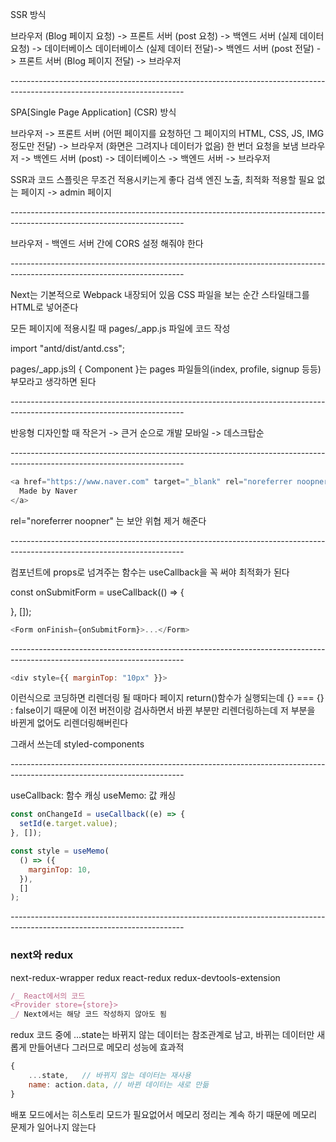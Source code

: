 SSR 방식

브라우저 (Blog 페이지 요청) -> 프론트 서버 (post 요청) -> 백엔드 서버 (실제 데이터 요청) -> 데이터베이스
데이터베이스 (실제 데이터 전달)-> 백엔드 서버 (post 전달) -> 프론트 서버 (Blog 페이지 전달) -> 브라우저

_-------------------------------------------------------------------------------------------------------------------------_

SPA[Single Page Application] (CSR) 방식

브라우저 -> 프론트 서버 (어떤 페이지를 요청하던 그 페이지의 HTML, CSS, JS, IMG정도만 전달) -> 브라우저 (화면은 그려지나 데이터가 없음)
한 번더 요청을 보냄 브라우저 -> 백엔드 서버 (post) -> 데이터베이스 -> 백엔드 서버 -> 브라우저

SSR과 코드 스플릿은 무조건 적용시키는게 좋다
검색 엔진 노출, 최적화
적용할 필요 없는 페이지 -> admin 페이지

_-------------------------------------------------------------------------------------------------------------------------_

브라우저 - 백엔드 서버 간에 CORS 설정 해줘야 한다

_-------------------------------------------------------------------------------------------------------------------------_

Next는 기본적으로 Webpack 내장되어 있음
CSS 파일을 보는 순간 스타일태그를 HTML로 넣어준다

모든 페이지에 적용시킬 때 pages/\_app.js 파일에 코드 작성

import "antd/dist/antd.css";

pages/\_app.js의 { Component }는 pages 파일들의(index, profile, signup 등등) 부모라고 생각하면 된다

_-------------------------------------------------------------------------------------------------------------------------_

반응형 디자인할 때 작은거 -> 큰거 순으로 개발
모바일 -> 데스크탑순

_-------------------------------------------------------------------------------------------------------------------------_

```javascript
<a href="https://www.naver.com" target="_blank" rel="noreferrer noopner">
  Made by Naver
</a>
```

rel="noreferrer noopner" 는 보안 위협 제거 해준다

_-------------------------------------------------------------------------------------------------------------------------_

컴포넌트에 props로 넘겨주는 함수는 useCallback을 꼭 써야 최적화가 된다

const onSubmitForm = useCallback(() => {

}, []);

```javascript
<Form onFinish={onSubmitForm}>...</Form>
```

_-------------------------------------------------------------------------------------------------------------------------_

```javascript
<div style={{ marginTop: "10px" }}>
```

이런식으로 코딩하면 리렌더링 될 때마다 페이지 return()함수가 실행되는데
{} === {} : false이기 때문에 이전 버전이랑 검사하면서 바뀐 부분만 리렌더링하는데 저 부분을 바뀐게 없어도 리렌더링해버린다

그래서 쓰는데 styled-components

_-------------------------------------------------------------------------------------------------------------------------_

useCallback: 함수 캐싱
useMemo: 값 캐싱

```javascript
const onChangeId = useCallback((e) => {
  setId(e.target.value);
}, []);

const style = useMemo(
  () => ({
    marginTop: 10,
  }),
  []
);
```

_-------------------------------------------------------------------------------------------------------------------------_

### next와 redux

next-redux-wrapper
redux
react-redux
redux-devtools-extension

```javascript
/_ React에서의 코드
<Provider store={store}>
_/ Next에서는 해당 코드 작성하지 않아도 됨
```

redux 코드 중에
...state는 바뀌지 않는 데이터는 참조관계로 남고,
바뀌는 데이터만 새롭게 만들어낸다 그러므로 메모리 성능에 효과적

```javascript
{
    ...state,   // 바뀌지 않는 데이터는 재사용
    name: action.data, // 바뀐 데이터는 새로 만듦
}
```

배포 모드에서는 히스토리 모드가 필요없어서 메모리 정리는 계속 하기 때문에 메모리 문제가 일어나지 않는다
